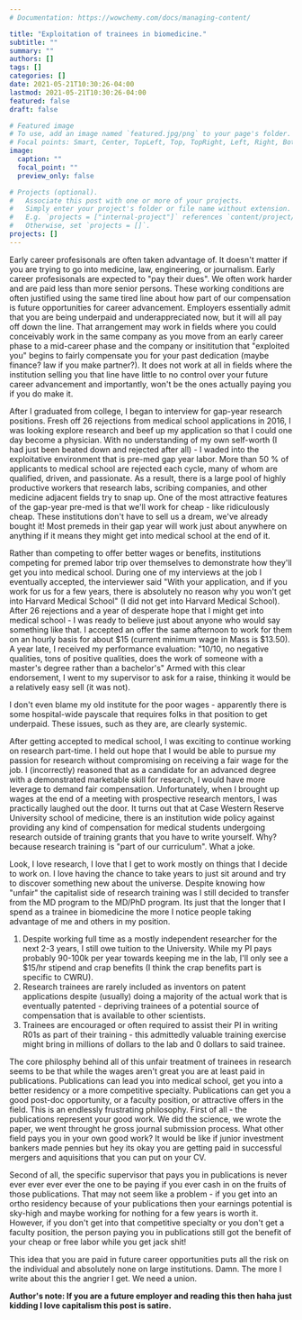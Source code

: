 ```yaml
---
# Documentation: https://wowchemy.com/docs/managing-content/

title: "Exploitation of trainees in biomedicine."
subtitle: ""
summary: ""
authors: []
tags: []
categories: []
date: 2021-05-21T10:30:26-04:00
lastmod: 2021-05-21T10:30:26-04:00
featured: false
draft: false

# Featured image
# To use, add an image named `featured.jpg/png` to your page's folder.
# Focal points: Smart, Center, TopLeft, Top, TopRight, Left, Right, BottomLeft, Bottom, BottomRight.
image:
  caption: ""
  focal_point: ""
  preview_only: false

# Projects (optional).
#   Associate this post with one or more of your projects.
#   Simply enter your project's folder or file name without extension.
#   E.g. `projects = ["internal-project"]` references `content/project/deep-learning/index.md`.
#   Otherwise, set `projects = []`.
projects: []
---
```



Early career profesisonals are often taken advantage of. It doesn't matter if you are trying to go into medicine, law, engineering, or journalism. 
Early career profesisonals are expected to "pay their dues". We often work harder and are paid less than more senior persons. 
These working conditions are often justified using the same tired line about how part of our compensation is future opportunities for career advancement. 
Employers essentially admit that you are being underpaid and underappreciated now, but it will all pay off down the line. 
That arrangement may work in fields where you could conceivably work in the same company as you move from an early career phase to a mid-career phase and the company or insititution that "exploited you" begins to fairly compensate you for your past dedication (maybe finance? law if you make partner?). 
It does not work at all in fields where the institution selling you that line have little to no control over your future career advancement and importantly, won't be the ones actually paying you if you do make it.

After I graduated from college, I began to interview for gap-year research positions. 
Fresh off 26 rejections from medical school applications in 2016, I was looking explore research and beef up my application so that I could one day become a physician. 
With no understanding of my own self-worth (I had just been beated down and rejected after all) - I waded into the exploitative environment that is pre-med gap year labor. 
More than 50 \% of applicants to medical school are rejected each cycle, many of whom are qualified, driven, and passionate. 
As a result, there is a large pool of highly productive workers that research labs, scribing companies, and other medicine adjacent fields try to snap up. 
One of the most attractive features of the gap-year pre-med is that we'll work for cheap - like ridiculously cheap.
These institutions don't have to sell us a dream, we've already bought it! 
Most premeds in their gap year will work just about anywhere on anything if it means they might get into medical school at the end of it. 

Rather than competing to offer better wages or benefits, institutions competing for premed labor trip over themselves to demonstrate how they'll get you into medical school.
During one of my interviews at the job I eventually accepted, the interviewer said "With your application, and if you work for us for a few years, there is absolutely no reason why you won't get into Harvard Medical School" (I did not get into Harvard Medical School).
After 26 rejections and a year of desperate hope that I might get into medical school - I was ready to believe just about anyone who would say something like that. 
I accepted an offer the same afternoon to work for them on an hourly basis for about \$15 (current minimum wage in Mass is \$13.50). 
A year late, I received my performance evaluation: "10/10, no negative qualities, tons of positive qualities, does the work of someone with a master's degree rather than a bachelor's"
Armed with this clear endorsement, I went to my supervisor to ask for a raise, thinking it would be a relatively easy sell (it was not).

I don't even blame my old institute for the poor wages - apparently there is some hospital-wide payscale that requires folks in that position to get underpaid. 
These issues, such as they are, are clearly systemic. 

After getting accepted to medical school, I was exciting to continue working on research part-time. 
I held out hope that I would be able to pursue my passion for research without compromising on receiving a fair wage for the job. 
I (incorrectly) reasoned that as a candidate for an advanced degree with a demonstrated marketable skill for research, I would have more leverage to demand fair compensation. 
Unfortunately, when I brought up wages at the end of a meeting with prospective research mentors, I was practically laughed out the door. 
It turns out that at Case Western Reserve University school of medicine, there is an institution wide policy against providing any kind of compensation for medical students undergoing research outside of training grants that you have to write yourself. 
Why? because research training is "part of our curriculum". What a joke.


Look, I love research, I love that I get to work mostly on things that I decide to work on.
I love having the chance to take years to just sit around and try to discover something new about the universe.
Despite knowing how "unfair" the capitalist side of research training was I still decided to transfer from the MD program to the MD/PhD program. 
Its just that the longer that I spend as a trainee in biomedicine the more I notice people taking advantage of me and others in my position. 
  1. Despite working full time as a mostly independent researcher for the next 2-3 years, I still owe tuition to the University. While my PI pays probably 90-100k per year towards keeping me in the lab, I'll only see a \$15/hr stipend and crap benefits (I think the crap benefits part is specific to CWRU).
  2. Research trainees are rarely included as inventors on patent applications despite (usually) doing a majority of the actual work that is eventually patented - depriving trainees of a potential source of compensation that is available to other scientists.
  3. Trainees are encouraged or often required to assist their PI in writing R01s as part of their training - this admittedly valuable training exercise might bring in millions of dollars to the lab and 0 dollars to said trainee. 

The core philosphy behind all of this unfair treatment of trainees in research seems to be that while the wages aren't great you are at least paid in publications. 
Publications can lead you into medical school, get you into a better residency or a more competitive specialty. 
Publications can get you a good post-doc opportunity, or a faculty position, or attractive offers in the field.
This is an endlessly frustrating philosophy. 
First of all - the publications represent your good work. We did the science, we wrote the paper, we went throught he gross journal submission process. 
What other field pays you in your own good work? 
It would be like if junior investment bankers made pennies but hey its okay you are getting paid in successful mergers and aquisitions that you can put on your CV. 

Second of all, the specific supervisor that pays you in publications is never ever ever ever ever the one to be paying if you ever cash in on the fruits of those publications.
That may not seem like a problem - if you get into an ortho residency because of your publications then your earnings potential is sky-high and maybe working for nothing for a few years is worth it. 
However, if you don't get into that competitive specialty or you don't get a faculty position, the person paying you in publications still got the benefit of your cheap or free labor while you get jack shit! 

This idea that you are paid in future career opportunities puts all the risk on the individual and absolutely none on large institutions.
Damn. The more I write about this the angrier I get. We need a union.

**Author's note: If you are a future employer and reading this then haha just kidding I love capitalism this post is satire.**
